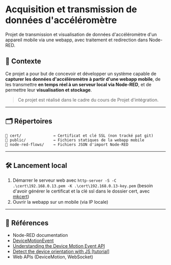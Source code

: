 # Acquisition et transmission de données d'accéléromètre
Projet de transmission et visualisation de données d'accéléromètre d'un appareil mobile via une webapp, avec traitement et redirection dans Node-RED.

## 🧠 Contexte

Ce projet a pour but de concevoir et développer un système capable de **capturer les données d'accéléromètre à partir d'une webapp mobile**, de les transmettre **en temps réel à un serveur local via Node-RED**, et de permettre leur **visualisation et stockage**.

> Ce projet est réalisé dans le cadre du cours de Projet d'intégration.

---

## 🗂️ Répertoires
```
📁 cert/              → Certificat et clé SSL (non tracké pat git)
📁 public/            → Fichiers statiques de la webapp mobile
📁 node-red-flows/    → Fichiers JSON d'import Node-RED
```

---

## 🛠️ Lancement local
1. Démarrer le serveur web avec `http-server -S -C .\cert\192.168.0.13.pem -K .\cert\192.168.0.13-key.pem` (besoin d'avoir générer le certificat et la clé ssl dans le dossier cert, avec [mkcert](https://github.com/FiloSottile/mkcert))
2. Ouvrir la webapp sur un mobile (via IP locale)




---

## 📖 Références

- Node-RED documentation
- [DeviceMotionEvent](https://developer.mozilla.org/en-US/docs/Web/API/DeviceMotionEvent)
- [Understanding the Device Motion Event API](https://medium.com/@kamresh485/understanding-the-device-motion-event-api-0ce5b3e252f1)
- [Detect the device orientation with JS [tutorial]](https://www.youtube.com/watch?v=fMDuFoqSQfw)
- Web APIs (DeviceMotion, WebSocket)

